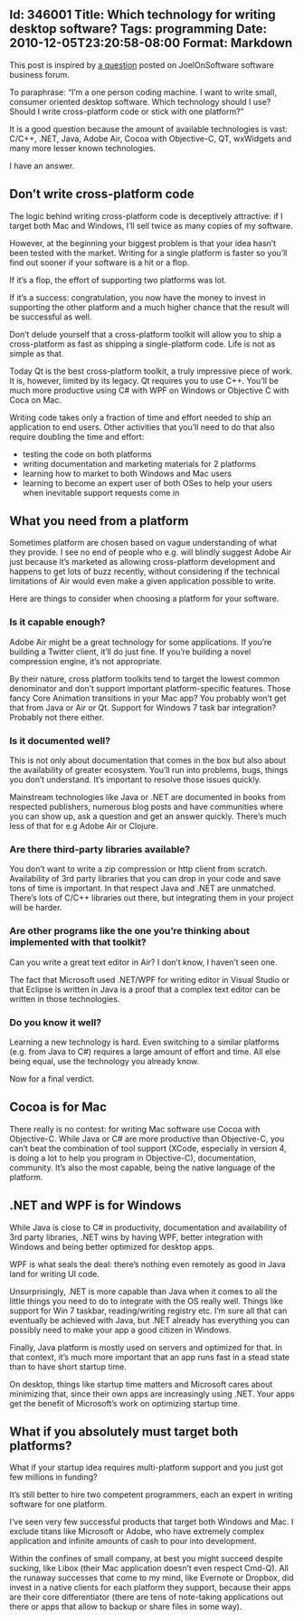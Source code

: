 Id: 346001
Title: Which technology for writing desktop software?
Tags: programming
Date: 2010-12-05T23:20:58-08:00
Format: Markdown
--------------
This post is inspired by [a
question](http://discuss.joelonsoftware.com/default.asp?biz.5.829264.15)
posted on JoelOnSoftware software business forum.

To paraphrase: “I’m a one person coding machine. I want to write small,
consumer oriented desktop software. Which technology should I use?
Should I write cross-platform code or stick with one platform?”

It is a good question because the amount of available technologies is
vast: C/C++, .NET, Java, Adobe Air, Cocoa with Objective-C, QT,
wxWidgets and many more lesser known technologies.

I have an answer.

Don’t write cross-platform code
-------------------------------

The logic behind writing cross-platform code is deceptively attractive:
if I target both Mac and Windows, I’ll sell twice as many copies of my
software.

However, at the beginning your biggest problem is that your idea hasn’t
been tested with the market. Writing for a single platform is faster so
you’ll find out sooner if your software is a hit or a flop.

If it’s a flop, the effort of supporting two platforms was lot.

If it’s a success: congratulation, you now have the money to invest in
supporting the other platform and a much higher chance that the result
will be successful as well.

Don’t delude yourself that a cross-platform toolkit will allow you to
ship a cross-platform as fast as shipping a single-platform code. Life
is not as simple as that.

Today Qt is the best cross-platform toolkit, a truly impressive piece of
work. It is, however, limited by its legacy. Qt requires you to use C++.
You’ll be much more productive using C\# with WPF on Windows or
Objective C with Coca on Mac.

Writing code takes only a fraction of time and effort needed to ship an
application to end users. Other activities that you’ll need to do that
also require doubling the time and effort:

-   testing the code on both platforms
-   writing documentation and marketing materials for 2 platforms
-   learning how to market to both Windows and Mac users
-   learning to become an expert user of both OSes to help your users
    when inevitable support requests come in

What you need from a platform
-----------------------------

Sometimes platform are chosen based on vague understanding of what they
provide. I see no end of people who e.g. will blindly suggest Adobe Air
just because it’s marketed as allowing cross-platform development and
happens to get lots of buzz recently, without considering if the
technical limitations of Air would even make a given application
possible to write.

Here are things to consider when choosing a platform for your software.

### Is it capable enough?

Adobe Air might be a great technology for some applications. If you’re
building a Twitter client, it’ll do just fine. If you’re building a
novel compression engine, it’s not appropriate.

By their nature, cross platform toolkits tend to target the lowest
common denominator and don’t support important platform-specific
features. Those fancy Core Animation transitions in your Mac app? You
probably won’t get that from Java or Air or Qt. Support for Windows 7
task bar integration? Probably not there either.

### Is it documented well?

This is not only about documentation that comes in the box but also
about the availability of greater ecosystem. You’ll run into problems,
bugs, things you don’t understand. It’s important to resolve those
issues quickly.

Mainstream technologies like Java or .NET are documented in books from
respected publishers, numerous blog posts and have communities where you
can show up, ask a question and get an answer quickly. There’s much less
of that for e.g Adobe Air or Clojure.

### Are there third-party libraries available?

You don’t want to write a zip compression or http client from scratch.
Availability of 3rd party libraries that you can drop in your code and
save tons of time is important. In that respect Java and .NET are
unmatched. There’s lots of C/C++ libraries out there, but integrating
them in your project will be harder.

### Are other programs like the one you’re thinking about implemented with that toolkit?

Can you write a great text editor in Air? I don’t know, I haven’t seen
one.

The fact that Microsoft used .NET/WPF for writing editor in Visual
Studio or that Eclipse is written in Java is a proof that a complex text
editor can be written in those technologies.

### Do you know it well?

Learning a new technology is hard. Even switching to a similar platforms
(e.g. from Java to C\#) requires a large amount of effort and time. All
else being equal, use the technology you already know.

Now for a final verdict.

Cocoa is for Mac
----------------

There really is no contest: for writing Mac software use Cocoa with
Objective-C. While Java or C\# are more productive than Objective-C, you
can’t beat the combination of tool support (XCode, especially in version
4, is doing a lot to help you program in Objective-C), documentation,
community. It’s also the most capable, being the native language of the
platform.

.NET and WPF is for Windows
---------------------------

While Java is close to C\# in productivity, documentation and
availability of 3rd party libraries, .NET wins by having WPF, better
integration with Windows and being better optimized for desktop apps.

WPF is what seals the deal: there’s nothing even remotely as good in
Java land for writing UI code.

Unsurprisingly, .NET is more capable than Java when it comes to all the
little things you need to do to integrate with the OS really well.
Things like support for Win 7 taskbar, reading/writing registry etc. I’m
sure all that can eventually be achieved with Java, but .NET already has
everything you can possibly need to make your app a good citizen in
Windows.

Finally, Java platform is mostly used on servers and optimized for that.
In that context, it’s much more important that an app runs fast in a
stead state than to have short startup time.

On desktop, things like startup time matters and Microsoft cares about
minimizing that, since their own apps are increasingly using .NET. Your
apps get the benefit of Microsoft’s work on optimizing startup time.

What if you absolutely must target both platforms?
--------------------------------------------------

What if your startup idea requires multi-platform support and you just
got few millions in funding?

It’s still better to hire two competent programmers, each an expert in
writing software for one platform.

I’ve seen very few successful products that target both Windows and Mac.
I exclude titans like Microsoft or Adobe, who have extremely complex
application and infinite amounts of cash to pour into development.

Within the confines of small company, at best you might succeed despite
sucking, like Libox (their Mac application doesn’t even respect Cmd-Q).
All the runaway successes that come to my mind, like Evernote or
Dropbox, did invest in a native clients for each platform they support,
because their apps are their core differentiator (there are tens of
note-taking applications out there or apps that allow to backup or share
files in some way).
